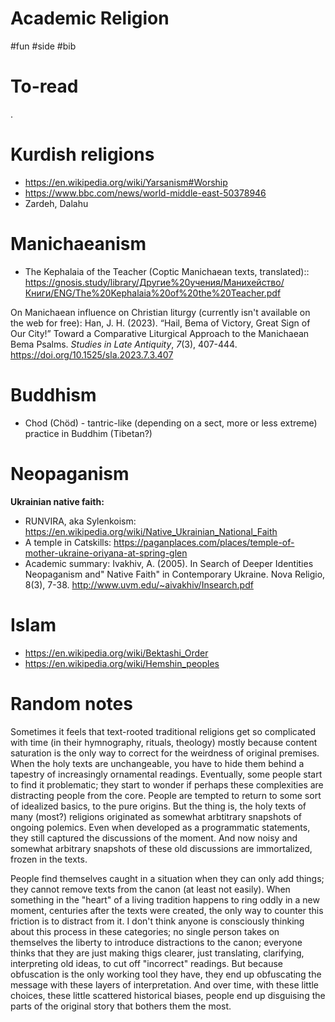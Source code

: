 # Academic Religion

#fun #side #bib


# To-read

.

# Kurdish religions

* https://en.wikipedia.org/wiki/Yarsanism#Worship
* https://www.bbc.com/news/world-middle-east-50378946
* Zardeh, Dalahu

# Manichaeanism

* The Kephalaia of the Teacher (Coptic Manichaean texts, translated):: https://gnosis.study/library/Другие%20учения/Манихейство/Книги/ENG/The%20Kephalaia%20of%20the%20Teacher.pdf

On Manichaean influence on Christian liturgy (currently isn't available on the web for free): Han, J. H. (2023). “Hail, Bema of Victory, Great Sign of Our City!” Toward a Comparative Liturgical Approach to the Manichaean Bema Psalms. _Studies in Late Antiquity_, _7_(3), 407-444. https://doi.org/10.1525/sla.2023.7.3.407

# Buddhism

* Chod (Chöd) - tantric-like (depending on a sect, more or less extreme) practice in Buddhim (Tibetan?)

# Neopaganism

**Ukrainian native faith:**
* RUNVIRA, aka Sylenkoism: https://en.wikipedia.org/wiki/Native_Ukrainian_National_Faith
* A temple in Catskills: https://paganplaces.com/places/temple-of-mother-ukraine-oriyana-at-spring-glen
* Academic summary: Ivakhiv, A. (2005). In Search of Deeper Identities Neopaganism and" Native Faith" in Contemporary Ukraine. Nova Religio, 8(3), 7-38. http://www.uvm.edu/~aivakhiv/Insearch.pdf

# Islam

* https://en.wikipedia.org/wiki/Bektashi_Order
* https://en.wikipedia.org/wiki/Hemshin_peoples

# Random notes

Sometimes it feels that text-rooted traditional religions get so complicated with time (in their hymnography, rituals, theology) mostly because content saturation is the only way to correct for the weirdness of original premises. When the holy texts are unchangeable, you have to hide them behind a tapestry of increasingly ornamental readings. Eventually, some people start to find it problematic; they start to wonder if perhaps these complexities are distracting people from the core. People are tempted to return to some sort of idealized basics, to the pure origins. But the thing is, the holy texts of many (most?) religions originated as somewhat arbtitrary snapshots of ongoing polemics. Even when developed as a programmatic statements, they still captured the discussions of the moment. And now noisy and somewhat arbitrary snapshots of these old discussions are immortalized, frozen in the texts.

People find themselves caught in a situation when they can only add things; they cannot remove texts from the canon (at least not easily). When something in the "heart" of a living tradition happens to ring oddly in a new moment, centuries after the texts were created, the only way to counter this friction is to distract from it. I don't think anyone is consciously thinking about this process in these categories; no single person takes on themselves the liberty to introduce distractions to the canon; everyone thinks that they are just making thigs clearer, just translating, clarifying, interpreting old ideas, to cut off "incorrect" readings. But because obfuscation is the only working tool they have, they end up obfuscating the message with these layers of interpretation. And over time, with these little choices, these little scattered historical biases, people end up disguising the parts of the original story that bothers them the most.